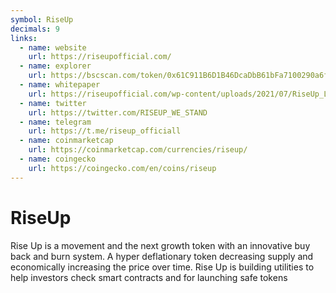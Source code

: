 ```yaml
---
symbol: RiseUp
decimals: 9
links:
  - name: website
    url: https://riseupofficial.com/
  - name: explorer
    url: https://bscscan.com/token/0x61C911B6D1B46DcaDbB61bFa7100290a6faaD53D
  - name: whitepaper
    url: https://riseupofficial.com/wp-content/uploads/2021/07/RiseUp_Litepaper_v4.pdf
  - name: twitter
    url: https://twitter.com/RISEUP_WE_STAND
  - name: telegram
    url: https://t.me/riseup_officiall
  - name: coinmarketcap
    url: https://coinmarketcap.com/currencies/riseup/
  - name: coingecko
    url: https://coingecko.com/en/coins/riseup
---
```


# RiseUp

Rise Up is a movement and the next growth token with an innovative buy back and burn system. A hyper deflationary token decreasing supply and economically increasing the price over time. Rise Up is building utilities to help investors check smart contracts and for launching safe tokens
